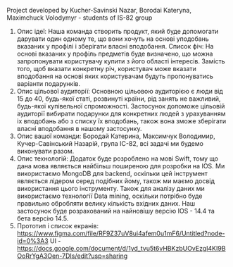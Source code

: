 Project developed by Kucher-Savinski Nazar, Borodai Kateryna, Maximchuck Volodymyr - students of IS-82 group

1.	Опис ідеї: Наша команда створить продукт, який буде допомогати дарувати один одному те, що вони хочуть на основі уподобань вказаних у профілі і зберігати власні вподобання.
Список фіч: На основі вказаних у профіль предметів буде визначено, що можна запропонувати користувачу купити з його області інтересів.
Замість того, щоб вказати конкретну річ, користувач може вказати вподобання на основі яких користувачам будуть пропонуватись варіанти подарунків.
2.	Опис цільової аудиторії: Основною цільовою аудиторією є люди від 15 до 40, будь-якої статі, розвинуті країни, рід занять не важливий, будь-якої купівельної спроможності. Застосунок допоможе цільовій аудиторії вибирати подарунки для конкретних людей з урахуванням іх вподобань або з списку їх вподобань, також вона зможе зберігати власні вподобання в нашому застосунку.
3.	Опис вашої команди: Бородай Катерина, Максимчук Володимир, Кучер-Савінський Назарій, група ІС-82, всі задачі ми будемо виконувати разом.
4.	Опис технологій: Додаток буде розроблено на мові Swift, тому що дана мова являється найбільш поширеною для розробки на IOS. Ми використаємо MongoDB для backend, оскільки цей інструмент являється лідером серед подібних йому, також ми маємо досвід використання цього інструменту. Також для аналізу даних ми використаємо технології Data mining, оскільки потрібно буде правильно обробляти велику кількість вхідних даних. Наш застосунок буде розрахований на найновішу версію IOS - 14.4 та бета версію 14.5.
5.	Прототип і список екранів:
https://www.figma.com/file/RF9Z37uV8ui4afem0u1mF6/Untitled?node-id=0%3A3
UI - https://docs.google.com/document/d/1yd_tvu5t6vHBKzbUOvEzgI4KI9BOoRrYgA3Oen-7DIs/edit?usp=sharing
